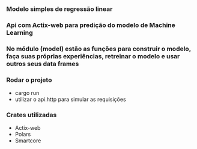 ### Modelo simples de regressão linear

### Api com Actix-web para predição do modelo de Machine Learning

### No módulo (model) estão as funções para construir o modelo, faça suas próprias experiências, retreinar o modelo e usar outros seus data frames

### Rodar o projeto

- cargo run
- utilizar o api.http para simular as requisições

### Crates utilizadas

- Actix-web
- Polars
- Smartcore
